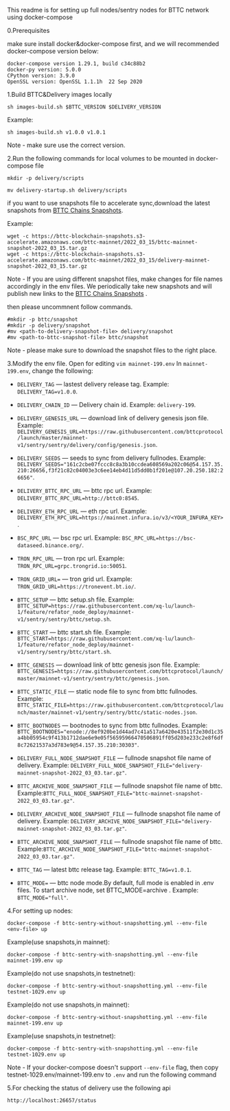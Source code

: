This readme is for setting up full nodes/sentry nodes for BTTC network using docker-compose


0.Prerequisites

make sure install docker&docker-compose first, and we will recommended docker-compose version below:
```
docker-compose version 1.29.1, build c34c88b2
docker-py version: 5.0.0
CPython version: 3.9.0
OpenSSL version: OpenSSL 1.1.1h  22 Sep 2020
```


1.Build BTTC&Delivery images locally

```
sh images-build.sh $BTTC_VERSION $DELIVERY_VERSION

```
Example:
```
sh images-build.sh v1.0.0 v1.0.1

```
Note - make sure use the correct version.


2.Run the following commands for local volumes to be mounted in docker-compose file
```
mkdir -p delivery/scripts

mv delivery-startup.sh delivery/scripts
```

if you want to use snapshots file to accelerate sync,download the latest snapshots from [ BTTC Chains Snapshots](https://snapshots.bt.io/).

Example:
```
wget -c https://bttc-blockchain-snapshots.s3-accelerate.amazonaws.com/bttc-mainnet/2022_03_15/bttc-mainnet-snapshot-2022_03_15.tar.gz
wget -c https://bttc-blockchain-snapshots.s3-accelerate.amazonaws.com/bttc-mainnet/2022_03_15/delivery-mainnet-snapshot-2022_03_15.tar.gz
```

Note - If you are using different snapshot files, make changes for file names accordingly in the env files. We periodically take new snapshots and will publish new links to the [ BTTC Chains Snapshots](https://snapshots.bt.io/) .

then please uncommnent follow commands.
```
#mkdir -p bttc/snapshot
#mkdir -p delivery/snapshot
#mv <path-to-delivery-snapshot-file> delivery/snapshot
#mv <path-to-bttc-snapshot-file> bttc/snapshot
```
Note - please make sure to download the snapshot files to the right place.

3.Modify the env file.
Open for editing `vim mainnet-199.env`
In `mainnet-199.env`, change the following:
* `DELIVERY_TAG` — lastest delivery release tag. Example: `DELIVERY_TAG=v1.0.0`.
* `DELIVERY_CHAIN_ID` — Delivery chain id. Example: `delivery-199`.
* `DELIVERY_GENESIS_URL` — download link of delivery genesis json file. Example: `DELIVERY_GENESIS_URL=https://raw.githubusercontent.com/bttcprotocol/launch/master/mainnet-v1/sentry/sentry/delivery/config/genesis.json`.
* `DELIVERY_SEEDS` — seeds to sync from delivery fullnodes. Example: `DELIVERY_SEEDS="161c2cbe07fccc8c8a3b10ccdea608569a202c06@54.157.35.210:26656,f3f21c82c04003e3c6ee14eb4d11d5dd0b1f201e@107.20.250.182:26656"`.
* `DELIVERY_BTTC_RPC_URL` — bttc rpc url. Example: `DELIVERY_BTTC_RPC_URL=http://bttc0:8545`.
* `DELIVERY_ETH_RPC_URL` — eth rpc url. Example: `DELIVERY_ETH_RPC_URL=https://mainnet.infura.io/v3/<YOUR_INFURA_KEY>`.
* `BSC_RPC_URL` — bsc rpc url. Example: `BSC_RPC_URL=https://bsc-dataseed.binance.org/`.
* `TRON_RPC_URL` — tron rpc url. Example: `TRON_RPC_URL=grpc.trongrid.io:50051`.
* `TRON_GRID_URL=` — tron grid url. Example: `TRON_GRID_URL=https://tronevent.bt.io/`.  

* `BTTC_SETUP` — bttc setup.sh file. Example: `BTTC_SETUP=https://raw.githubusercontent.com/xq-lu/launch-1/feature/refator_node_deploy/mainnet-v1/sentry/sentry/bttc/setup.sh`.
* `BTTC_START` — bttc start.sh file. Example: `BTTC_START=https://raw.githubusercontent.com/xq-lu/launch-1/feature/refator_node_deploy/mainnet-v1/sentry/sentry/bttc/start.sh`.
* `BTTC_GENESIS` — download link of bttc genesis json file. Example: `BTTC_GENESIS=https://raw.githubusercontent.com/bttcprotocol/launch/master/mainnet-v1/sentry/sentry/bttc/genesis.json`.
* `BTTC_STATIC_FILE` — static node file to sync from bttc fullnodes. Example: `BTTC_STATIC_FILE=https://raw.githubusercontent.com/bttcprotocol/launch/master/mainnet-v1/sentry/sentry/bttc/static-nodes.json`.
* `BTTC_BOOTNODES` — bootnodes to sync from bttc fullnodes. Example: `BTTC_BOOTNODES="enode://8ef920be1d44ad7c41a517a6420e43511f2e30d1c35a4bb05954c9f413b1712dae6e9e05f56595966470506891ff05d203e233c2e8f6df8c72621537a3d783e9@54.157.35.210:30303"`.
* `DELIVERY_FULL_NODE_SNAPSHOT_FILE` — fullnode snapshot file name of delivery. Example: `DELIVERY_FULL_NODE_SNAPSHOT_FILE="delivery-mainnet-snapshot-2022_03_03.tar.gz"`.
* `BTTC_ARCHIVE_NODE_SNAPSHOT_FILE` — fullnode snapshot file name of bttc. Example:`BTTC_FULL_NODE_SNAPSHOT_FILE="bttc-mainnet-snapshot-2022_03_03.tar.gz"`.
* `DELIVERY_ARCHIVE_NODE_SNAPSHOT_FILE` — fullnode snapshot file name of delivery. Example: `DELIVERY_ARCHIVE_NODE_SNAPSHOT_FILE="delivery-mainnet-snapshot-2022_03_03.tar.gz"`.
* `BTTC_ARCHIVE_NODE_SNAPSHOT_FILE` — fullnode snapshot file name of bttc. Example:`BTTC_ARCHIVE_NODE_SNAPSHOT_FILE="bttc-mainnet-snapshot-2022_03_03.tar.gz"`.
* `BTTC_TAG` — latest bttc release tag. Example: `BTTC_TAG=v1.0.1`.
* `BTTC_MODE=` — bttc node mode.By default, full mode is enabled in .env files. To start archive node, set BTTC_MODE=archive
. Example: `BTTC_MODE="full"`.  



4.For setting up nodes:
```
docker-compose -f bttc-sentry-without-snapshotting.yml --env-file <env-file> up
```
Example(use snapshots,in mainnet):
```
docker-compose -f bttc-sentry-with-snapshotting.yml --env-file mainnet-199.env up
```

Example(do not use snapshots,in testnetnet):
```
docker-compose -f bttc-sentry-without-snapshotting.yml --env-file testnet-1029.env up
```

Example(do not use snapshots,in mainnet):
```
docker-compose -f bttc-sentry-without-snapshotting.yml --env-file mainnet-199.env up
```

Example(use snapshots,in testnetnet):
```
docker-compose -f bttc-sentry-with-snapshotting.yml --env-file testnet-1029.env up
```

Note - If your docker-compose doesn't support `--env-file` flag, then copy testnet-1029.env/mainnet-199.env to `.env` and run the following command


5.For checking the status of delivery use the following api
```
http://localhost:26657/status
```